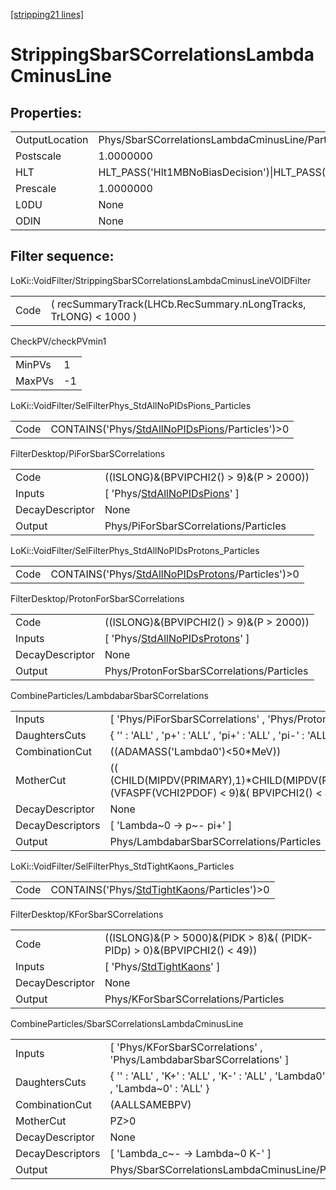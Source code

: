[\[stripping21 lines\]](../stripping21-index.md)

# StrippingSbarSCorrelationsLambdaCminusLine

## Properties:

|                |                                                                                                                                                                                                                                    |
|----------------|------------------------------------------------------------------------------------------------------------------------------------------------------------------------------------------------------------------------------------|
| OutputLocation | Phys/SbarSCorrelationsLambdaCminusLine/Particles                                                                                                                                                                                   |
| Postscale      | 1.0000000                                                                                                                                                                                                                          |
| HLT            | HLT_PASS('Hlt1MBNoBiasDecision')\|HLT_PASS('Hlt1MBMicroBiasTStationDecision')\|HLT_PASS('Hlt1MBMicroBiasVeloDecision')\|HLT_PASS('Hlt1MBMicroBiasTStationRateLimitedDecision')\|HLT_PASS('Hlt1MBMicroBiasVeloRateLimitedDecision') |
| Prescale       | 1.0000000                                                                                                                                                                                                                          |
| L0DU           | None                                                                                                                                                                                                                               |
| ODIN           | None                                                                                                                                                                                                                               |

## Filter sequence:

LoKi::VoidFilter/StrippingSbarSCorrelationsLambdaCminusLineVOIDFilter

|      |                                                                  |
|------|------------------------------------------------------------------|
| Code | ( recSummaryTrack(LHCb.RecSummary.nLongTracks, TrLONG) \< 1000 ) |

CheckPV/checkPVmin1

|        |     |
|--------|-----|
| MinPVs | 1   |
| MaxPVs | -1  |

LoKi::VoidFilter/SelFilterPhys_StdAllNoPIDsPions_Particles

|      |                                                                                                        |
|------|--------------------------------------------------------------------------------------------------------|
| Code | CONTAINS('Phys/[StdAllNoPIDsPions](../commonparticles/stripping21-stdallnopidspions.md)/Particles')\>0 |

FilterDesktop/PiForSbarSCorrelations

|                 |                                                                                       |
|-----------------|---------------------------------------------------------------------------------------|
| Code            | ((ISLONG)&(BPVIPCHI2() \> 9)&(P \> 2000))                                             |
| Inputs          | \[ 'Phys/[StdAllNoPIDsPions](../commonparticles/stripping21-stdallnopidspions.md)' \] |
| DecayDescriptor | None                                                                                  |
| Output          | Phys/PiForSbarSCorrelations/Particles                                                 |

LoKi::VoidFilter/SelFilterPhys_StdAllNoPIDsProtons_Particles

|      |                                                                                                            |
|------|------------------------------------------------------------------------------------------------------------|
| Code | CONTAINS('Phys/[StdAllNoPIDsProtons](../commonparticles/stripping21-stdallnopidsprotons.md)/Particles')\>0 |

FilterDesktop/ProtonForSbarSCorrelations

|                 |                                                                                           |
|-----------------|-------------------------------------------------------------------------------------------|
| Code            | ((ISLONG)&(BPVIPCHI2() \> 9)&(P \> 2000))                                                 |
| Inputs          | \[ 'Phys/[StdAllNoPIDsProtons](../commonparticles/stripping21-stdallnopidsprotons.md)' \] |
| DecayDescriptor | None                                                                                      |
| Output          | Phys/ProtonForSbarSCorrelations/Particles                                                 |

CombineParticles/LambdabarSbarSCorrelations

|                  |                                                                                                                          |
|------------------|--------------------------------------------------------------------------------------------------------------------------|
| Inputs           | \[ 'Phys/PiForSbarSCorrelations' , 'Phys/ProtonForSbarSCorrelations' \]                                                  |
| DaughtersCuts    | { '' : 'ALL' , 'p+' : 'ALL' , 'pi+' : 'ALL' , 'pi-' : 'ALL' , 'p~-' : 'ALL' }                                            |
| CombinationCut   | ((ADAMASS('Lambda0')\<50\*MeV))                                                                                          |
| MotherCut        | (( (CHILD(MIPDV(PRIMARY),1)\*CHILD(MIPDV(PRIMARY),2)/MIPDV(PRIMARY))\>10)&(VFASPF(VCHI2PDOF) \< 9)&( BPVIPCHI2() \< 49)) |
| DecayDescriptor  | None                                                                                                                     |
| DecayDescriptors | \[ 'Lambda~0 -\> p~- pi+' \]                                                                                             |
| Output           | Phys/LambdabarSbarSCorrelations/Particles                                                                                |

LoKi::VoidFilter/SelFilterPhys_StdTightKaons_Particles

|      |                                                                                                |
|------|------------------------------------------------------------------------------------------------|
| Code | CONTAINS('Phys/[StdTightKaons](../commonparticles/stripping21-stdtightkaons.md)/Particles')\>0 |

FilterDesktop/KForSbarSCorrelations

|                 |                                                                               |
|-----------------|-------------------------------------------------------------------------------|
| Code            | ((ISLONG)&(P \> 5000)&(PIDK \> 8)&( (PIDK-PIDp) \> 0)&(BPVIPCHI2() \< 49))    |
| Inputs          | \[ 'Phys/[StdTightKaons](../commonparticles/stripping21-stdtightkaons.md)' \] |
| DecayDescriptor | None                                                                          |
| Output          | Phys/KForSbarSCorrelations/Particles                                          |

CombineParticles/SbarSCorrelationsLambdaCminusLine

|                  |                                                                                       |
|------------------|---------------------------------------------------------------------------------------|
| Inputs           | \[ 'Phys/KForSbarSCorrelations' , 'Phys/LambdabarSbarSCorrelations' \]                |
| DaughtersCuts    | { '' : 'ALL' , 'K+' : 'ALL' , 'K-' : 'ALL' , 'Lambda0' : 'ALL' , 'Lambda~0' : 'ALL' } |
| CombinationCut   | (AALLSAMEBPV)                                                                         |
| MotherCut        | PZ\>0                                                                                 |
| DecayDescriptor  | None                                                                                  |
| DecayDescriptors | \[ 'Lambda_c~- -\> Lambda~0 K-' \]                                                    |
| Output           | Phys/SbarSCorrelationsLambdaCminusLine/Particles                                      |
